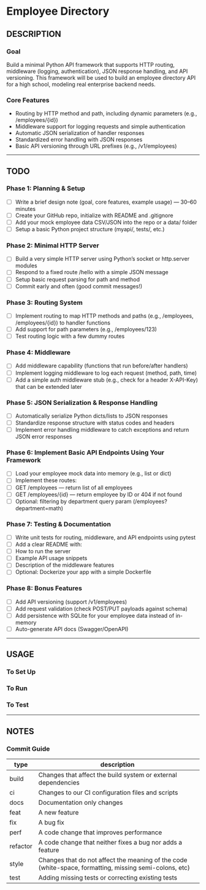 # Employee Directory

## DESCRIPTION

### Goal
Build a minimal Python API framework that supports HTTP routing, middleware (logging, authentication), JSON response handling, and API versioning. This framework will be used to build an employee directory API for a high school, modeling real enterprise backend needs.

### Core Features
- Routing by HTTP method and path, including dynamic parameters (e.g., /employees/{id})
- Middleware support for logging requests and simple authentication
- Automatic JSON serialization of handler responses
- Standardized error handling with JSON responses
- Basic API versioning through URL prefixes (e.g., /v1/employees)

___

## TODO

### Phase 1: Planning & Setup
- [ ] Write a brief design note (goal, core features, example usage) — 30–60 minutes
- [ ] Create your GitHub repo, initialize with README and .gitignore
- [ ] Add your mock employee data CSV/JSON into the repo or a data/ folder
- [ ] Setup a basic Python project structure (myapi/, tests/, etc.)

### Phase 2: Minimal HTTP Server
- [ ] Build a very simple HTTP server using Python’s socket or http.server modules
- [ ] Respond to a fixed route /hello with a simple JSON message
- [ ] Setup basic request parsing for path and method
- [ ] Commit early and often (good commit messages!)

### Phase 3: Routing System
- [ ] Implement routing to map HTTP methods and paths (e.g., /employees, /employees/{id}) to handler functions
- [ ] Add support for path parameters (e.g., /employees/123)
- [ ] Test routing logic with a few dummy routes

### Phase 4: Middleware
- [ ] Add middleware capability (functions that run before/after handlers)
- [ ] Implement logging middleware to log each request (method, path, time)
- [ ] Add a simple auth middleware stub (e.g., check for a header X-API-Key) that can be extended later

### Phase 5: JSON Serialization & Response Handling
- [ ] Automatically serialize Python dicts/lists to JSON responses
- [ ] Standardize response structure with status codes and headers
- [ ] Implement error handling middleware to catch exceptions and return JSON error responses

### Phase 6: Implement Basic API Endpoints Using Your Framework
- [ ] Load your employee mock data into memory (e.g., list or dict)
- [ ] Implement these routes:
- [ ] GET /employees — return list of all employees
- [ ] GET /employees/{id} — return employee by ID or 404 if not found
- [ ] Optional: filtering by department query param (/employees?department=math)

### Phase 7: Testing & Documentation
- [ ] Write unit tests for routing, middleware, and API endpoints using pytest
- [ ] Add a clear README with:
- [ ] How to run the server
- [ ] Example API usage snippets
- [ ] Description of the middleware features
- [ ] Optional: Dockerize your app with a simple Dockerfile

### Phase 8: Bonus Features
- [ ] Add API versioning (support /v1/employees)
- [ ] Add request validation (check POST/PUT payloads against schema)
- [ ] Add persistence with SQLite for your employee data instead of in-memory
- [ ] Auto-generate API docs (Swagger/OpenAPI)

___

## USAGE

### To Set Up

### To Run

### To Test

___

## NOTES

### Commit Guide
| type | description |
| - | - |
| build | Changes that affect the build system or external dependencies |
| ci | Changes to our CI configuration files and scripts |
| docs | Documentation only changes |
| feat | A new feature |
| fix | A bug fix |
| perf | A code change that improves performance |
| refactor | A code change that neither fixes a bug nor adds a feature |
| style | Changes that do not affect the meaning of the code (white-space, formatting, missing semi-colons, etc) |
| test | Adding missing tests or correcting existing tests |
